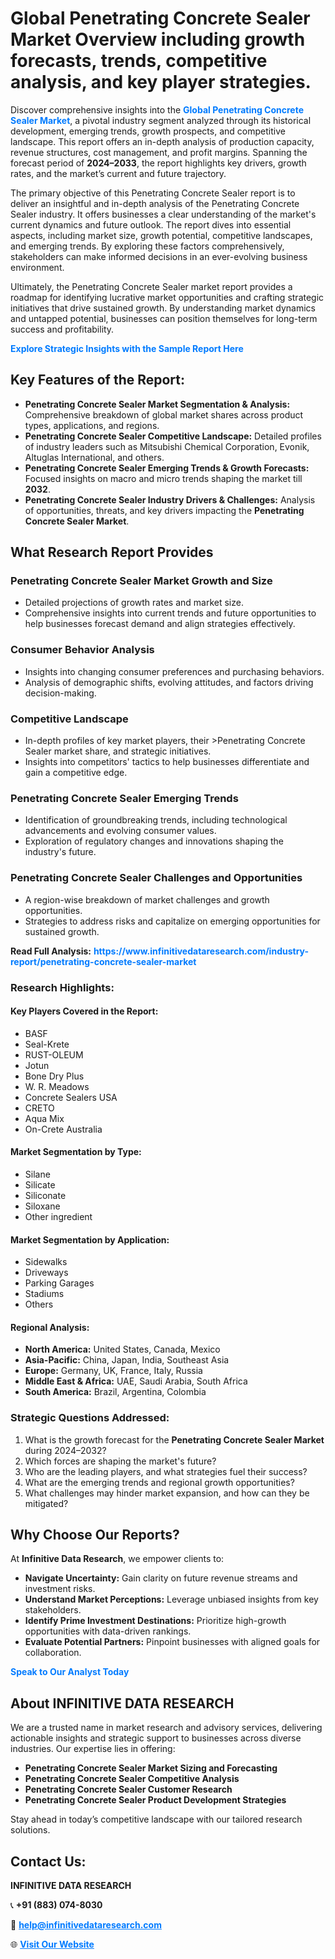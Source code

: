 <h1>Global Penetrating Concrete Sealer Market Overview including growth forecasts, trends, competitive analysis, and key player strategies.</h1>
<p>
Discover comprehensive insights into the 
<a href="https://www.infinitivedataresearch.com/industry-report/penetrating-concrete-sealer-market" rel="dofollow" style="color: #007BFF; text-decoration: none;"><strong>Global Penetrating Concrete Sealer Market</strong></a>, a pivotal industry segment analyzed through its historical development, emerging trends, growth prospects, and competitive landscape. This report offers an in-depth analysis of production capacity, revenue structures, cost management, and profit margins. Spanning the forecast period of <strong>2024–2033</strong>, the report highlights key drivers, growth rates, and the market’s current and future trajectory.
</p>
<p>
The primary objective of this Penetrating Concrete Sealer report is to deliver an insightful and in-depth analysis of the Penetrating Concrete Sealer industry. It offers businesses a clear understanding of the market's current dynamics and future outlook. The report dives into essential aspects, including market size, growth potential, competitive landscapes, and emerging trends. By exploring these factors comprehensively, stakeholders can make informed decisions in an ever-evolving business environment.
</p>
<p>
Ultimately, the Penetrating Concrete Sealer market report provides a roadmap for identifying lucrative market opportunities and crafting strategic initiatives that drive sustained growth. By understanding market dynamics and untapped potential, businesses can position themselves for long-term success and profitability.
</p>
<p>
<a href="https://www.infinitivedataresearch.com/request-sample/reportId=105870" style="color: #007BFF; text-decoration: none;"><strong>Explore Strategic Insights with the Sample Report Here</strong></a>
</p>

<h2>Key Features of the Report:</h2>
<ul>
<li><strong>Penetrating Concrete Sealer Market Segmentation & Analysis:</strong> Comprehensive breakdown of global market shares across product types, applications, and regions.</li>
<li><strong>Penetrating Concrete Sealer Competitive Landscape:</strong> Detailed profiles of industry leaders such as Mitsubishi Chemical Corporation, Evonik, Altuglas International, and others.</li>
<li><strong>Penetrating Concrete Sealer Emerging Trends & Growth Forecasts:</strong> Focused insights on macro and micro trends shaping the market till <strong>2032</strong>.</li>
<li><strong>Penetrating Concrete Sealer Industry Drivers & Challenges:</strong> Analysis of opportunities, threats, and key drivers impacting the <strong>Penetrating Concrete Sealer Market</strong>.</li>
</ul>

<h2>What Research Report Provides</h2>
<h3>Penetrating Concrete Sealer Market Growth and Size</h3>
<ul>
<li>Detailed projections of growth rates and market size.</li>
<li>Comprehensive insights into current trends and future opportunities to help businesses forecast demand and align strategies effectively.</li>
</ul>

<h3>Consumer Behavior Analysis</h3>
<ul>
<li>Insights into changing consumer preferences and purchasing behaviors.</li>
<li>Analysis of demographic shifts, evolving attitudes, and factors driving decision-making.</li>
</ul>

<h3>Competitive Landscape</h3>
<ul>
<li>In-depth profiles of key market players, their >Penetrating Concrete Sealer market share, and strategic initiatives.</li>
<li>Insights into competitors' tactics to help businesses differentiate and gain a competitive edge.</li>
</ul>

<h3>Penetrating Concrete Sealer Emerging Trends</h3>
<ul>
<li>Identification of groundbreaking trends, including technological advancements and evolving consumer values.</li>
<li>Exploration of regulatory changes and innovations shaping the industry's future.</li>
</ul>

<h3>Penetrating Concrete Sealer Challenges and Opportunities</h3>
<ul>
<li>A region-wise breakdown of market challenges and growth opportunities.</li>
<li>Strategies to address risks and capitalize on emerging opportunities for sustained growth.</li>
</ul>
<p><strong>Read Full Analysis:</strong> <a href="https://www.infinitivedataresearch.com/industry-report/penetrating-concrete-sealer-market" rel="dofollow" style="color: #007BFF; text-decoration: none;"><strong>https://www.infinitivedataresearch.com/industry-report/penetrating-concrete-sealer-market</strong></a></p>
<h3>Research Highlights:</h3>
<h4>Key Players Covered in the Report:</h4>
<ul><li>BASF</li><li>Seal-Krete</li><li>RUST-OLEUM</li><li>Jotun</li><li>Bone Dry Plus</li><li>W. R. Meadows</li><li>Concrete Sealers USA</li><li>CRETO</li><li>Aqua Mix</li><li>On-Crete Australia</li></ul>
<h4>Market Segmentation by Type:</h4>
<ul><li>Silane</li><li>Silicate</li><li>Siliconate</li><li>Siloxane</li><li>Other ingredient</li></ul>
<h4>Market Segmentation by Application:</h4>
<ul><li>Sidewalks</li><li>Driveways</li><li>Parking Garages</li><li>Stadiums</li><li>Others</li></ul>

<h4>Regional Analysis:</h4>
<ul>
<li><strong>North America:</strong> United States, Canada, Mexico</li>
<li><strong>Asia-Pacific:</strong> China, Japan, India, Southeast Asia</li>
<li><strong>Europe:</strong> Germany, UK, France, Italy, Russia</li>
<li><strong>Middle East & Africa:</strong> UAE, Saudi Arabia, South Africa</li>
<li><strong>South America:</strong> Brazil, Argentina, Colombia</li>
</ul>

<h3>Strategic Questions Addressed:</h3>
<ol>
<li>What is the growth forecast for the <strong>Penetrating Concrete Sealer Market</strong> during 2024–2032?</li>
<li>Which forces are shaping the market's future?</li>
<li>Who are the leading players, and what strategies fuel their success?</li>
<li>What are the emerging trends and regional growth opportunities?</li>
<li>What challenges may hinder market expansion, and how can they be mitigated?</li>
</ol>

<h2>Why Choose Our Reports?</h2>
<p>At <strong>Infinitive Data Research</strong>, we empower clients to:</p>
<ul>
<li><strong>Navigate Uncertainty:</strong> Gain clarity on future revenue streams and investment risks.</li>
<li><strong>Understand Market Perceptions:</strong> Leverage unbiased insights from key stakeholders.</li>
<li><strong>Identify Prime Investment Destinations:</strong> Prioritize high-growth opportunities with data-driven rankings.</li>
<li><strong>Evaluate Potential Partners:</strong> Pinpoint businesses with aligned goals for collaboration.</li>
</ul>
<p><a href="https://www.infinitivedataresearch.com/industry-report/penetrating-concrete-sealer-market" rel="dofollow" style="color: #007BFF; text-decoration: none;"><strong>Speak to Our Analyst Today</strong></a></p>

<h2>About INFINITIVE DATA RESEARCH</h2>
<p>We are a trusted name in market research and advisory services, delivering actionable insights and strategic support to businesses across diverse industries. Our expertise lies in offering:</p>
<ul>
<li><strong>Penetrating Concrete Sealer Market Sizing and Forecasting</strong></li>
<li><strong>Penetrating Concrete Sealer Competitive Analysis</strong></li>
<li><strong>Penetrating Concrete Sealer Customer Research</strong></li>
<li><strong>Penetrating Concrete Sealer Product Development Strategies</strong></li>
</ul>
<p>Stay ahead in today’s competitive landscape with our tailored research solutions.</p>

<h2>Contact Us:</h2>
<p><strong>INFINITIVE DATA RESEARCH</strong></p>
<p>📞 <strong>+91 (883) 074-8030</strong></p>
<p>📧 <strong><a href="mailto:help@infinitivedataresearch.com" style="color: #007BFF;">help@infinitivedataresearch.com</a></strong></p>
<p>🌐 <strong><a href="https://www.infinitivedataresearch.com" rel="dofollow" style="color: #007BFF;">Visit Our Website</a></strong></p>